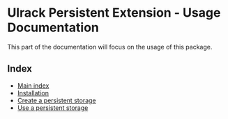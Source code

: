 # Ulrack Persistent Extension - Usage Documentation

This part of the documentation will focus on the usage of this package.

## Index

- [Main index](../index.md)
- [Installation](installation.md)
- [Create a persistent storage](create-a-persistent-storage.md)
- [Use a persistent storage](use-a-persistent-storage.md)